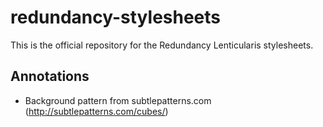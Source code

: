 redundancy-stylesheets
======================
This is the official repository for the Redundancy Lenticularis stylesheets.

Annotations
---

- Background pattern from subtlepatterns.com (http://subtlepatterns.com/cubes/)
